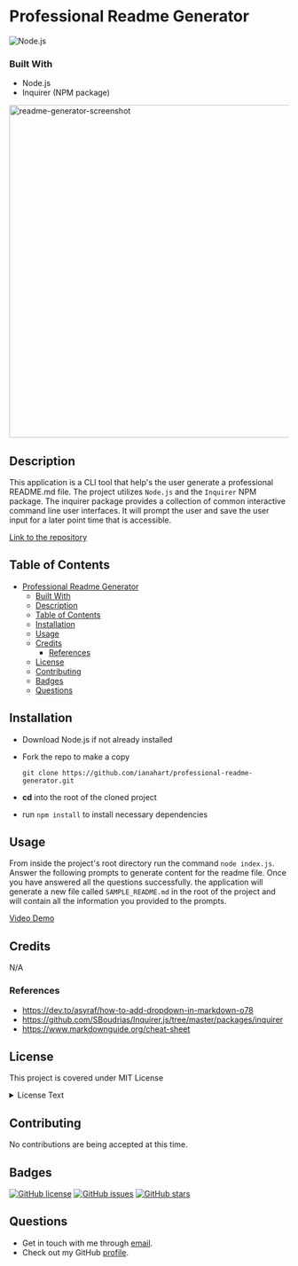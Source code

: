 # Professional Readme Generator

![Node.js](https://camo.githubusercontent.com/85cba226a1290d078f1a437aa87cb872a5bdb30037fa96b8afcddf163cd5b328/68747470733a2f2f696d672e736869656c64732e696f2f7374617469632f76313f7374796c653d666f722d7468652d6261646765266d6573736167653d4e6f64652e6a7326636f6c6f723d333339393333266c6f676f3d4e6f64652e6a73266c6f676f436f6c6f723d464646464646266c6162656c3d)

### Built With

- Node.js
- Inquirer (NPM package)

<img width="600" alt="readme-generator-screenshot" src="https://github.com/ianahart/professional-readme-generator/assets/29121238/bd97b690-7e2a-422c-a2a5-161c9d17ccf3">

## Description

This application is a CLI tool that help's the user generate a professional README.md file. The project utilizes `Node.js` and the `Inquirer` NPM package. The inquirer package provides a collection of common interactive command line user interfaces. It will prompt the user and save the user input for a later point time that is accessible.

[Link to the repository](https://github.com/ianahart/professional-readme-generator)

## Table of Contents

- [Professional Readme Generator](#professional-readme-generator)
  - [Built With](#built-with)
  - [Description](#description)
  - [Table of Contents](#table-of-contents)
  - [Installation](#installation)
  - [Usage](#usage)
  - [Credits](#credits)
    - [References](#references)
  - [License](#license)
  - [Contributing](#contributing)
  - [Badges](#badges)
  - [Questions](#questions)

## Installation

- Download Node.js if not already installed
- Fork the repo to make a copy

  `git clone https://github.com/ianahart/professional-readme-generator.git`

- **cd** into the root of the cloned project
- run `npm install` to install necessary dependencies

## Usage

From inside the project's root directory run the command `node index.js`. Answer the following prompts to generate content for the readme file. Once you have answered all the questions successfully. the application will generate a new file called `SAMPLE_README.md` in the root of the project and will contain all the information you provided to the prompts.

[Video Demo](https://drive.google.com/file/d/1-m2MMP2XuM0soGVhJ-TWzskptT4LJak8/view)

## Credits

N/A

### References

- https://dev.to/asyraf/how-to-add-dropdown-in-markdown-o78
- https://github.com/SBoudrias/Inquirer.js/tree/master/packages/inquirer
- https://www.markdownguide.org/cheat-sheet

## License

This project is covered under MIT License

<details>
  <summary>
    License Text
  </summary>

```

Copyright (c) 2024  Ian Hart

Permission is hereby granted, free of charge, to any person obtaining a copy
of this software and associated documentation files (the "Software"), to deal
in the Software without restriction, including without limitation the rights
to use, copy, modify, merge, publish, distribute, sublicense, and/or sell
copies of the Software, and to permit persons to whom the Software is
furnished to do so, subject to the following conditions:

The above copyright notice and this permission notice shall be included in all
copies or substantial portions of the Software.

THE SOFTWARE IS PROVIDED "AS IS", WITHOUT WARRANTY OF ANY KIND, EXPRESS OR
IMPLIED, INCLUDING BUT NOT LIMITED TO THE WARRANTIES OF MERCHANTABILITY,
FITNESS FOR A PARTICULAR PURPOSE AND NONINFRINGEMENT. IN NO EVENT SHALL THE
AUTHORS OR COPYRIGHT HOLDERS BE LIABLE FOR ANY CLAIM, DAMAGES OR OTHER
LIABILITY, WHETHER IN AN ACTION OF CONTRACT, TORT OR OTHERWISE, ARISING FROM,
OUT OF OR IN CONNECTION WITH THE SOFTWARE OR THE USE OR OTHER DEALINGS IN THE
SOFTWARE.

```

</details>

## Contributing

No contributions are being accepted at this time.

## Badges

[![GitHub license](https://img.shields.io/github/license/ianahart/professional-readme-generator)](https://github.com/ianahart/professional-readme-generator/main/LICENSE)
[![GitHub issues](https://img.shields.io/github/issues/ianahart/professional-readme-generator)](https://github.com/ianhart/professional-readme-generator/issues)
[![GitHub stars](https://img.shields.io/github/stars/ianahart/professional-readme-generator)](https://github.com/ianahart/professional-readme-generator/stargazers)

## Questions

- Get in touch with me through [email](mailto:ianalexhart@gmail.com).
- Check out my GitHub [profile](https://github.com/ianahart).
